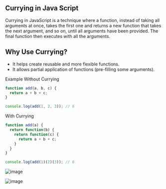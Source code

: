 ## Currying in Java Script

Currying in JavaScript is a technique where a function, instead of taking all arguments at once, takes the first one and returns a new function that takes the next argument, and so on, until all arguments have been provided. 
The final function then executes with all the arguments.

## Why Use Currying?
- It helps create reusable and more flexible functions.
- It allows partial application of functions (pre-filling some arguments).

Example
Without Currying

```js
function add(a, b, c) {
  return a + b + c;
}

console.log(add(1, 2, 3)); // 6
```

With Currying
```js
function add(a) {
  return function(b) {
    return function(c) {
      return a + b + c;
    }
  }
}

console.log(add(1)(2)(3)); // 6
```



![image](https://github.com/user-attachments/assets/231354a0-5356-455b-bff3-5aa810bf5423)

![image](https://github.com/user-attachments/assets/830756fa-b84e-456a-9fa1-cb07e072c0d1)

